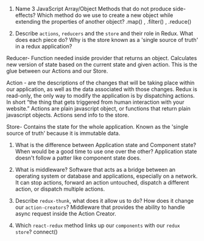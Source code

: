 1.  Name 3 JavaScript Array/Object Methods that do not produce side-effects? Which method do we use to create a new object while extending the properties of another object?
.map() , .filter() , .reduce()

1.  Describe `actions`, `reducers` and the `store` and their role in Redux. What does each piece do? Why is the store known as a 'single source of truth' in a redux application?

Reducer- Function needed inside provider that returns an object. Calculates new version of state based on the current state and given action. This is the glue between our Actions and our Store.

Action - are the descriptions of the changes that will be taking place within our application, as well as the data associated with those changes. Redux is read-only, the only way to modify the application is by dispatching actions. In short “the thing that gets triggered from human interaction with your website.” Actions are plain javascript object, or functions that return plain javascript objects. Actions send info to the store.

Store- Contains the state for the whole application. Known as the 'single source of truth' because it is immutable data. 




1.  What is the difference between Application state and Component state? When would be a good time to use one over the other?
Application state doesn't follow a patter like component state does. 

1.  What is middleware?
Software that acts as a bridge between an operating system or database and applications, especially on a network.
It can stop actions, forward an action untouched, dispatch a different action, or dispatch multiple actions.

1.  Describe `redux-thunk`, what does it allow us to do? How does it change our `action-creators`?
Middleware that provides the ability to handle async request inside the Action Creator.


1.  Which `react-redux` method links up our `components` with our `redux store`?
    connect()